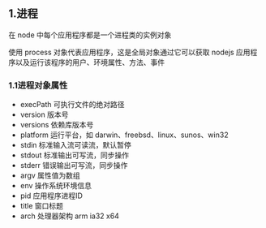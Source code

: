 ## 1.进程

在 node 中每个应用程序都是一个进程类的实例对象

使用 process 对象代表应用程序，这是全局对象通过它可以获取 nodejs 应用程序以及运行该程序的用户、环境属性、方法、事件

### 1.1进程对象属性
- execPath 可执行文件的绝对路径
- version 版本号
- versions 依赖库版本号
- platform 运行平台，如 darwin、freebsd、linux、sunos、win32
- stdin 标准输入流可读流，默认暂停
- stdout 标准输出可写流，同步操作
- stderr 错误输出可写流，同步操作
- argv 属性值为数组
- env 操作系统环境信息
- pid 应用程序进程ID
- title 窗口标题
- arch 处理器架构 arm ia32 x64